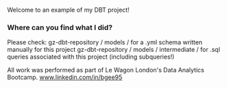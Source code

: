 Welcome to an example of my DBT project!

### Where can you find what I did?

Please check:
gz-dbt-repository / models / for a .yml schema written manually for this project
gz-dbt-repository / models / intermediate / for .sql queries associated with this project (including subqueries!)


All work was performed as part of Le Wagon London's Data Analytics Bootcamp.
www.linkedin.com/in/bgee95
